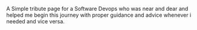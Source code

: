 A Simple tribute page for a Software Devops who was near and dear and helped me begin this journey with proper guidance and advice whenever i needed and vice versa. 

